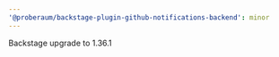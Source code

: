 ```yaml
---
'@proberaum/backstage-plugin-github-notifications-backend': minor
---
```


Backstage upgrade to 1.36.1
